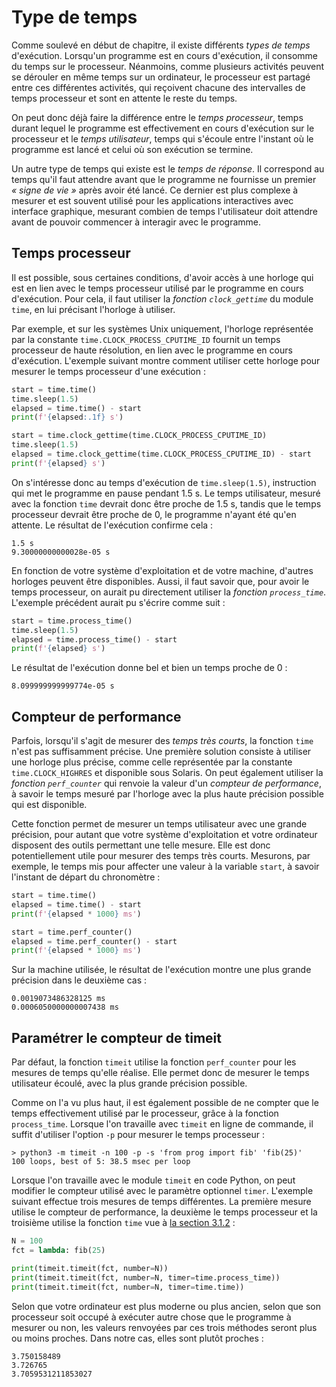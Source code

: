 # Type de temps

Comme soulevé en début de chapitre, il existe différents *types de temps* d'exécution. Lorsqu'un programme est en cours d'exécution, il consomme du temps sur le processeur. Néanmoins, comme plusieurs activités peuvent se dérouler en même temps sur un ordinateur, le processeur est partagé entre ces différentes activités, qui reçoivent chacune des intervalles de temps processeur et sont en attente le reste du temps.

On peut donc déjà faire la différence entre le *temps processeur*, temps durant lequel le programme est effectivement en cours d'exécution sur le processeur et le *temps utilisateur*, temps qui s'écoule entre l'instant où le programme est lancé et celui où son exécution se termine.

Un autre type de temps qui existe est le *temps de réponse*. Il correspond au temps qu'il faut attendre avant que le programme ne fournisse un premier <i>&laquo;&nbsp;signe de vie&nbsp;&raquo;</i> après avoir été lancé. Ce dernier est plus complexe à mesurer et est souvent utilisé pour les applications interactives avec interface graphique, mesurant combien de temps l'utilisateur doit attendre avant de pouvoir commencer à interagir avec le programme.

## Temps processeur

Il est possible, sous certaines conditions, d'avoir accès à une horloge qui est en lien avec le temps processeur utilisé par le programme en cours d'exécution. Pour cela, il faut utiliser la *fonction `clock_gettime`* du module `time`, en lui précisant l'horloge à utiliser.

Par exemple, et sur les systèmes Unix uniquement, l'horloge représentée par la constante `time.CLOCK_PROCESS_CPUTIME_ID` fournit un temps processeur de haute résolution, en lien avec le programme en cours d'exécution. L'exemple suivant montre comment utiliser cette horloge pour mesurer le temps processeur d'une exécution :

``` python
start = time.time()
time.sleep(1.5)
elapsed = time.time() - start
print(f'{elapsed:.1f} s')

start = time.clock_gettime(time.CLOCK_PROCESS_CPUTIME_ID)
time.sleep(1.5)
elapsed = time.clock_gettime(time.CLOCK_PROCESS_CPUTIME_ID) - start
print(f'{elapsed} s')
```

On s'intéresse donc au temps d'exécution de `time.sleep(1.5)`, instruction qui met le programme en pause pendant 1.5&nbsp;s. Le temps utilisateur, mesuré avec la fonction `time` devrait donc être proche de 1.5&nbsp;s, tandis que le temps processeur devrait être proche de 0, le programme n'ayant été qu'en attente. Le résultat de l'exécution confirme cela :

```
1.5 s
9.30000000000028e-05 s
```

En fonction de votre système d'exploitation et de votre machine, d'autres horloges peuvent être disponibles. Aussi, il faut savoir que, pour avoir le temps processeur, on aurait pu directement utiliser la *fonction `process_time`*. L'exemple précédent aurait pu s'écrire comme suit :

``` python
start = time.process_time()
time.sleep(1.5)
elapsed = time.process_time() - start
print(f'{elapsed} s')
```

Le résultat de l'exécution donne bel et bien un temps proche de 0 :

```
8.099999999999774e-05 s
```

## Compteur de performance

Parfois, lorsqu'il s'agit de mesurer des *temps très courts*, la fonction `time` n'est pas suffisamment précise. Une première solution consiste à utiliser une horloge plus précise, comme celle représentée par la constante `time.CLOCK_HIGHRES` et disponible sous Solaris. On peut également utiliser la *fonction `perf_counter`* qui renvoie la valeur d'un *compteur de performance*, à savoir le temps mesuré par l'horloge avec la plus haute précision possible qui est disponible.

Cette fonction permet de mesurer un temps utilisateur avec une grande précision, pour autant que votre système d'exploitation et votre ordinateur disposent des outils permettant une telle mesure. Elle est donc potentiellement utile pour mesurer des temps très courts. Mesurons, par exemple, le temps mis pour affecter une valeur à la variable `start`, à savoir l'instant de départ du chronomètre :

``` python
start = time.time()
elapsed = time.time() - start
print(f'{elapsed * 1000} ms')

start = time.perf_counter()
elapsed = time.perf_counter() - start
print(f'{elapsed * 1000} ms')
```

Sur la machine utilisée, le résultat de l'exécution montre une plus grande précision dans le deuxième cas :

```
0.0019073486328125 ms
0.0006050000000007438 ms
```

## Paramétrer le compteur de timeit

Par défaut, la fonction `timeit` utilise la fonction `perf_counter` pour les mesures de temps qu'elle réalise. Elle permet donc de mesurer le temps utilisateur écoulé, avec la plus grande précision possible.

Comme on l'a vu plus haut, il est également possible de ne compter que le temps effectivement utilisé par le processeur, grâce à la fonction `process_time`. Lorsque l'on travaille avec `timeit` en ligne de commande, il suffit d'utiliser l'option `-p` pour mesurer le temps processeur :

```
> python3 -m timeit -n 100 -p -s 'from prog import fib' 'fib(25)'
100 loops, best of 5: 38.5 msec per loop
```

Lorsque l'on travaille avec le module `timeit` en code Python, on peut modifier le compteur utilisé avec le paramètre optionnel `timer`. L'exemple suivant effectue trois mesures de temps différentes. La première mesure utilise le compteur de performance, la deuxième le temps processeur et la troisième utilise la fonction `time` vue à [la section&nbsp;3.1.2](../temps-d-execution/#chronometre-manuel-avec-python) :

``` python
N = 100
fct = lambda: fib(25)

print(timeit.timeit(fct, number=N))
print(timeit.timeit(fct, number=N, timer=time.process_time))
print(timeit.timeit(fct, number=N, timer=time.time))
```

Selon que votre ordinateur est plus moderne ou plus ancien, selon que son processeur soit occupé à exécuter autre chose que le programme à mesurer ou non, les valeurs renvoyées par ces trois méthodes seront plus ou moins proches. Dans notre cas, elles sont plutôt proches :

```
3.750158489
3.726765
3.7059531211853027
```
